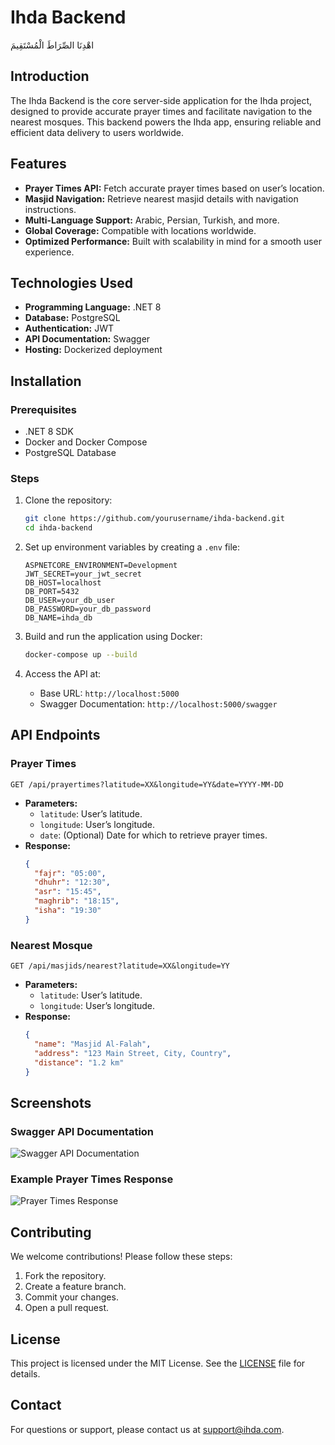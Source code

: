 # Ihda Backend
اهْدِنَا الصِّرَاطَ الْمُسْتَقِيمَ
## Introduction
The Ihda Backend is the core server-side application for the Ihda project, designed to provide accurate prayer times and facilitate navigation to the nearest mosques. This backend powers the Ihda app, ensuring reliable and efficient data delivery to users worldwide.

## Features
- **Prayer Times API:** Fetch accurate prayer times based on user’s location.
- **Masjid Navigation:** Retrieve nearest masjid details with navigation instructions.
- **Multi-Language Support:** Arabic, Persian, Turkish, and more.
- **Global Coverage:** Compatible with locations worldwide.
- **Optimized Performance:** Built with scalability in mind for a smooth user experience.

## Technologies Used
- **Programming Language:** .NET 8
- **Database:** PostgreSQL
- **Authentication:** JWT
- **API Documentation:** Swagger
- **Hosting:** Dockerized deployment

## Installation

### Prerequisites
- .NET 8 SDK
- Docker and Docker Compose
- PostgreSQL Database

### Steps
1. Clone the repository:
   ```bash
   git clone https://github.com/yourusername/ihda-backend.git
   cd ihda-backend
   ```

2. Set up environment variables by creating a `.env` file:
   ```env
   ASPNETCORE_ENVIRONMENT=Development
   JWT_SECRET=your_jwt_secret
   DB_HOST=localhost
   DB_PORT=5432
   DB_USER=your_db_user
   DB_PASSWORD=your_db_password
   DB_NAME=ihda_db
   ```

3. Build and run the application using Docker:
   ```bash
   docker-compose up --build
   ```

4. Access the API at:
    - Base URL: `http://localhost:5000`
    - Swagger Documentation: `http://localhost:5000/swagger`

## API Endpoints

### Prayer Times
```http
GET /api/prayertimes?latitude=XX&longitude=YY&date=YYYY-MM-DD
```
- **Parameters:**
    - `latitude`: User’s latitude.
    - `longitude`: User’s longitude.
    - `date`: (Optional) Date for which to retrieve prayer times.
- **Response:**
  ```json
  {
    "fajr": "05:00",
    "dhuhr": "12:30",
    "asr": "15:45",
    "maghrib": "18:15",
    "isha": "19:30"
  }
  ```

### Nearest Mosque
```http
GET /api/masjids/nearest?latitude=XX&longitude=YY
```
- **Parameters:**
    - `latitude`: User’s latitude.
    - `longitude`: User’s longitude.
- **Response:**
  ```json
  {
    "name": "Masjid Al-Falah",
    "address": "123 Main Street, City, Country",
    "distance": "1.2 km"
  }
  ```

## Screenshots

### Swagger API Documentation
![Swagger API Documentation](https://via.placeholder.com/800x400.png?text=Swagger+Documentation)

### Example Prayer Times Response
![Prayer Times Response](https://via.placeholder.com/800x400.png?text=Prayer+Times+API+Response)

## Contributing
We welcome contributions! Please follow these steps:
1. Fork the repository.
2. Create a feature branch.
3. Commit your changes.
4. Open a pull request.

## License
This project is licensed under the MIT License. See the [LICENSE](LICENSE) file for details.

## Contact
For questions or support, please contact us at support@ihda.com.
